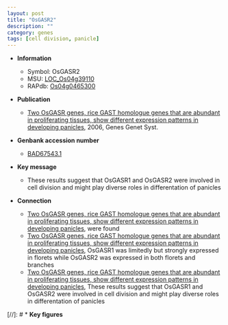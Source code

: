 ```yaml
---
layout: post
title: "OsGASR2"
description: ""
category: genes
tags: [cell division, panicle]
---
```


* **Information**  
    + Symbol: OsGASR2  
    + MSU: [LOC_Os04g39110](http://rice.plantbiology.msu.edu/cgi-bin/ORF_infopage.cgi?orf=LOC_Os04g39110)  
    + RAPdb: [Os04g0465300](http://rapdb.dna.affrc.go.jp/viewer/gbrowse_details/irgsp1?name=Os04g0465300)  

* **Publication**  
    + [Two OsGASR genes, rice GAST homologue genes that are abundant in proliferating tissues, show different expression patterns in developing panicles](http://www.ncbi.nlm.nih.gov/pubmed?term=Two+OsGASR+genes,+rice+GAST+homologue+genes+that+are+abundant+in+proliferating+tissues,+show+different+expression+patterns+in+developing+panicles%5BTitle%5D), 2006, Genes Genet Syst.

* **Genbank accession number**  
    + [BAD67543.1](http://www.ncbi.nlm.nih.gov/nuccore/BAD67543.1)

* **Key message**  
    + These results suggest that OsGASR1 and OsGASR2 were involved in cell division and might play diverse roles in differentation of panicles

* **Connection**  
    + [Two OsGASR genes, rice GAST homologue genes that are abundant in proliferating tissues, show different expression patterns in developing panicles](OsGASR2), were found
    + [Two OsGASR genes, rice GAST homologue genes that are abundant in proliferating tissues, show different expression patterns in developing panicles](http://www.ncbi.nlm.nih.gov/pubmed?term=Two+OsGASR+genes,+rice+GAST+homologue+genes+that+are+abundant+in+proliferating+tissues,+show+different+expression+patterns+in+developing+panicles%5BTitle%5D), OsGASR1 was limitedly but strongly expressed in florets while OsGASR2 was expressed in both florets and branches
    + [Two OsGASR genes, rice GAST homologue genes that are abundant in proliferating tissues, show different expression patterns in developing panicles](http://www.ncbi.nlm.nih.gov/pubmed?term=Two+OsGASR+genes,+rice+GAST+homologue+genes+that+are+abundant+in+proliferating+tissues,+show+different+expression+patterns+in+developing+panicles%5BTitle%5D), These results suggest that OsGASR1 and OsGASR2 were involved in cell division and might play diverse roles in differentation of panicles

[//]: # * **Key figures**  


